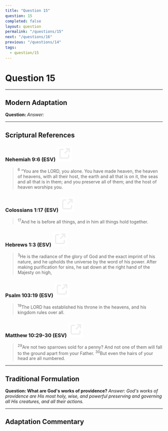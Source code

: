 ```yaml
---
title: "Question 15"
question: 15
completed: false
layout: question
permalink: "/questions/15"
next: "/questions/16"
previous: "/questions/14"
tags:
  - question/15
---
```

# Question 15
---
## Modern Adaptation
<strong>
    Question:
</strong>

<em>
    Answer:
</em>

---
## Scriptural References
### Nehemiah 9:6 (ESV) <a href="https://biblegateway.com/passage/?search=Nehemiah+9%3A6&version=ESV"><img src="/assets/svg/link.svg"/></a>
> <sup>6</sup> “You are the LORD, you alone. You have made heaven, the heaven of heavens, with all their host, the earth and all that is on it, the seas and all that is in them; and you preserve all of them; and the host of heaven worships you.

### Colossians 1:17 (ESV) <a href="https://biblegateway.com/passage/?search=Colossians+1%3A17&version=ESV"><img src="/assets/svg/link.svg"/></a>
> <sup>17</sup>And he is before all things, and in him all things hold together.

### Hebrews 1:3 (ESV) <a href="https://biblegateway.com/passage/?search=Hebrews+1%3A3&version=ESV"><img src="/assets/svg/link.svg"/></a>
> <sup>3</sup>He is the radiance of the glory of God and the exact imprint of his nature, and he upholds the universe by the word of his power. After making purification for sins, he sat down at the right hand of the Majesty on high,

### Psalm 103:19 (ESV) <a href="https://biblegateway.com/passage/?search=Psalm+103%3A19&version=ESV"><img src="/assets/svg/link.svg"/></a>
> <sup>19</sup>The LORD has established his throne in the heavens, and his kingdom rules over all.

### Matthew 10:29-30 (ESV) <a href="https://biblegateway.com/passage/?search=Matthew+10%3A29-30&version=ESV"><img src="/assets/svg/link.svg"/></a>
> <sup>29</sup>Are not two sparrows sold for a penny? And not one of them will fall to the ground apart from your Father.
> <sup>30</sup>But even the hairs of your head are all numbered.

---
## Traditional Formulation
<strong>
    Question: What are God's works of providence?
</strong>

<em>
    Answer: God's works of providence are His most holy, wise, and powerful preserving and governing all His creatures, and all their actions.
</em>

---
## Adaptation Commentary
